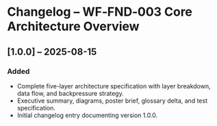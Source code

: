 # Changelog – WF‑FND‑003 Core Architecture Overview

## [1.0.0] – 2025-08-15
### Added
- Complete five-layer architecture specification with layer breakdown, data flow, and backpressure strategy.
- Executive summary, diagrams, poster brief, glossary delta, and test specification.
- Initial changelog entry documenting version 1.0.0.

